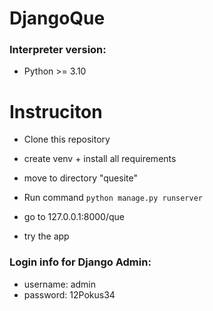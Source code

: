 # DjangoQue

### Interpreter version:
- Python >= 3.10

# Instruciton
- Clone this repository
- create venv + install all requirements
- move to directory "quesite"
- Run command ```python manage.py runserver```

- go to 127.0.0.1:8000/que
- try the app

### Login info for Django Admin:
- username: admin
- password: 12Pokus34

